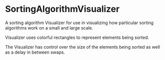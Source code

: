 # SortingAlgorithmVisualizer

A sorting algorithm Visualizer for use in visualizing how particular sorting algorithms work on a small and large scale.

Visualizer uses colorful rectangles to represent elements being sorted.

The Visualizer has control over the size of the elements being sorted as well as a delay in between swaps.
